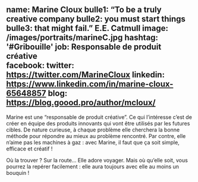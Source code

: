 name: Marine Cloux
bulle1: “To be a truly creative company
bulle2: you must start things
bulle3: that might fail.” E.E. Catmull
image: /images/portraits/marineC.jpg
hashtag: '#Gribouille'
job: Responsable de produit créative  
facebook: 
twitter: https://twitter.com/MarineCloux
linkedin: https://www.linkedin.com/in/marine-cloux-65648857
blog: https://blog.goood.pro/author/mcloux/
---

Marine est une “responsable de produit créative”. Ce qui l’intéresse c’est de créer en équipe des produits innovants qui vont être utilisés par les futures cibles. De nature curieuse, à chaque problème elle cherchera la bonne méthode pour répondre au mieux au problème rencontré. Par contre, elle n’aime pas les machines à gaz : avec Marine, il faut que ça soit simple, efficace et créatif ! 

Où la trouver ? Sur la route... Elle adore voyager. Mais où qu’elle soit, vous pourrez la repérer facilement : elle aura toujours avec elle au moins un bouquin ! 
